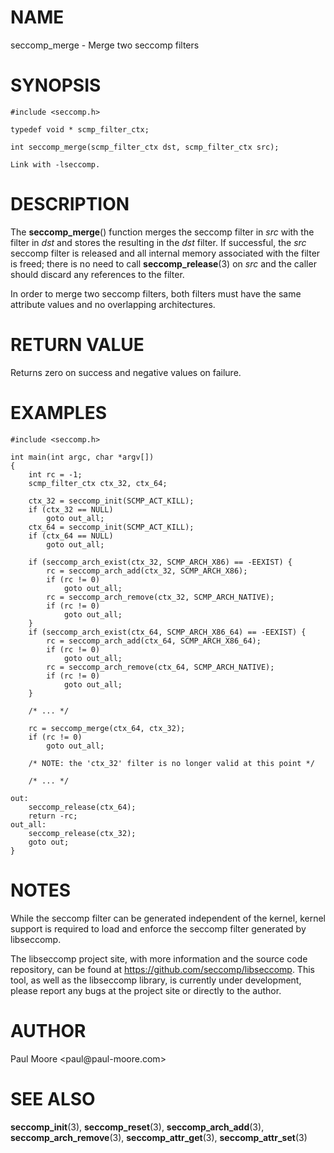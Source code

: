 NAME
====

seccomp\_merge - Merge two seccomp filters

SYNOPSIS
========

    #include <seccomp.h>

    typedef void * scmp_filter_ctx;

    int seccomp_merge(scmp_filter_ctx dst, scmp_filter_ctx src);

    Link with -lseccomp.

DESCRIPTION
===========

The **seccomp\_merge**() function merges the seccomp filter in *src*
with the filter in *dst* and stores the resulting in the *dst* filter.
If successful, the *src* seccomp filter is released and all internal
memory associated with the filter is freed; there is no need to call
**seccomp\_release**(3) on *src* and the caller should discard any
references to the filter.

In order to merge two seccomp filters, both filters must have the same
attribute values and no overlapping architectures.

RETURN VALUE
============

Returns zero on success and negative values on failure.

EXAMPLES
========

    #include <seccomp.h>

    int main(int argc, char *argv[])
    {
    	int rc = -1;
    	scmp_filter_ctx ctx_32, ctx_64;

    	ctx_32 = seccomp_init(SCMP_ACT_KILL);
    	if (ctx_32 == NULL)
    		goto out_all;
    	ctx_64 = seccomp_init(SCMP_ACT_KILL);
    	if (ctx_64 == NULL)
    		goto out_all;

    	if (seccomp_arch_exist(ctx_32, SCMP_ARCH_X86) == -EEXIST) {
    		rc = seccomp_arch_add(ctx_32, SCMP_ARCH_X86);
    		if (rc != 0)
    			goto out_all;
    		rc = seccomp_arch_remove(ctx_32, SCMP_ARCH_NATIVE);
    		if (rc != 0)
    			goto out_all;
    	}
    	if (seccomp_arch_exist(ctx_64, SCMP_ARCH_X86_64) == -EEXIST) {
    		rc = seccomp_arch_add(ctx_64, SCMP_ARCH_X86_64);
    		if (rc != 0)
    			goto out_all;
    		rc = seccomp_arch_remove(ctx_64, SCMP_ARCH_NATIVE);
    		if (rc != 0)
    			goto out_all;
    	}

    	/* ... */

    	rc = seccomp_merge(ctx_64, ctx_32);
    	if (rc != 0)
    		goto out_all;

    	/* NOTE: the 'ctx_32' filter is no longer valid at this point */

    	/* ... */

    out:
    	seccomp_release(ctx_64);
    	return -rc;
    out_all:
    	seccomp_release(ctx_32);
    	goto out;
    }

NOTES
=====

While the seccomp filter can be generated independent of the kernel,
kernel support is required to load and enforce the seccomp filter
generated by libseccomp.

The libseccomp project site, with more information and the source code
repository, can be found at https://github.com/seccomp/libseccomp. This
tool, as well as the libseccomp library, is currently under development,
please report any bugs at the project site or directly to the author.

AUTHOR
======

Paul Moore \<paul\@paul-moore.com\>

SEE ALSO
========

**seccomp\_init**(3), **seccomp\_reset**(3), **seccomp\_arch\_add**(3),
**seccomp\_arch\_remove**(3), **seccomp\_attr\_get**(3),
**seccomp\_attr\_set**(3)
